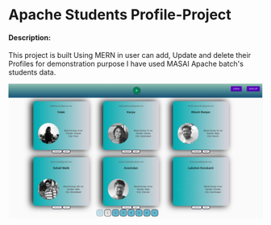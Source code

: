 # Apache Students Profile-Project

#### Description:
<p>This project is built Using MERN in user can add, Update and delete their Profiles for demonstration purpose I have used MASAI Apache batch's students data.</p>

![Image of home page](https://github.com/richachauhan59/apacheStudentsProfile/blob/master/apacheprofile.png)
